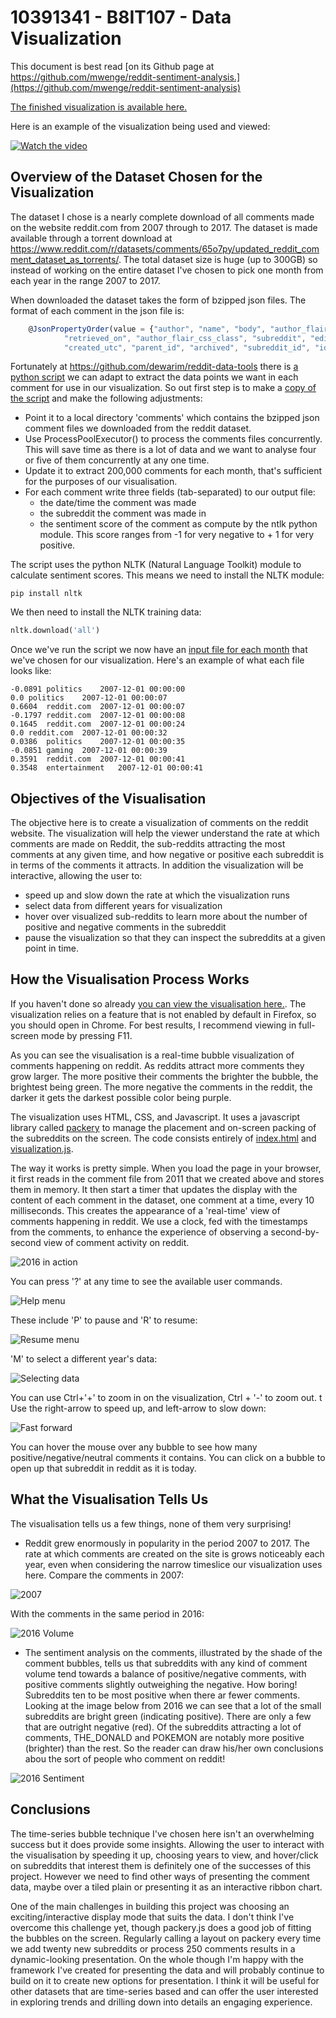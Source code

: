 # 10391341 - B8IT107 - Data Visualization

This document is best read [on its Github page at https://github.com/mwenge/reddit-sentiment-analysis.](https://github.com/mwenge/reddit-sentiment-analysis)

[The finished visualization is available here.](https://mwenge.github.io/reddit-sentiment-analysis)

Here is an example of the visualization being used and viewed:

[![Watch the video](images/movie-preview.png)](https://youtu.be/tkLKIrx6UIc)

## Overview of the Dataset Chosen for the Visualization
The dataset I chose is a nearly complete download of all comments made on the website reddit.com from 2007 through to 2017. The dataset is made available through a torrent download at https://www.reddit.com/r/datasets/comments/65o7py/updated_reddit_comment_dataset_as_torrents/. The total dataset size is huge (up to 300GB) so instead of working on the entire dataset I've chosen to pick one month from each year in the range 2007 to 2017.

When downloaded the dataset takes the form of bzipped json files. The format of each comment in the json file is:

```javascript
    @JsonPropertyOrder(value = {"author", "name", "body", "author_flair_text", "gilded", "score_hidden", "score", "link_id",
            "retrieved_on", "author_flair_css_class", "subreddit", "edited", "ups", "downs", "controversiality",
            "created_utc", "parent_id", "archived", "subreddit_id", "id", "distinguished"})
```
        
Fortunately at https://github.com/dewarim/reddit-data-tools there is [a python script](https://github.com/dewarim/reddit-data-tools/blob/master/src/main/python/scoreCommentsJson.py) we can adapt to extract the data points we want in each comment for use in our visualization. So out first step is to make a [copy of the script](https://github.com/mwenge/reddit-sentiment-analysis/blob/master/100%20-%20scoreCommentsJson.py) and make the following adjustments:
  * Point it to a local directory 'comments' which contains the bzipped json comment files we downloaded from the reddit dataset.
  * Use ProcessPoolExecutor() to process the comments files concurrently. This will save time as there is a lot of data and we want to analyse four or five of them concurrently at any one time.
  * Update it to extract 200,000 comments for each month, that's sufficient for the purposes of our visualisation.
  * For each comment write three fields (tab-separated) to our output file: 
    * the date/time the comment was made
    * the subreddit the comment was made in
    * the sentiment score of the comment as compute by the ntlk python module. This score ranges from -1 for very negative to + 1 for very positive.

The script uses the python NLTK (Natural Language Toolkit) module to calculate sentiment scores. This means we need to install the NLTK module:
``` 
pip install nltk
``` 

We then need to install the NLTK training data:
```python
nltk.download('all')
```

Once we've run the script we now have an [input file for each month](https://github.com/mwenge/reddit-sentiment-analysis/tree/master/comments) that we've chosen for our visualization. Here's an example of what each file looks like:
```
-0.0891	politics	2007-12-01 00:00:00
0.0	politics	2007-12-01 00:00:07
0.6604	reddit.com	2007-12-01 00:00:07
-0.1797	reddit.com	2007-12-01 00:00:08
0.1645	reddit.com	2007-12-01 00:00:24
0.0	reddit.com	2007-12-01 00:00:32
0.0386	politics	2007-12-01 00:00:35
-0.0851	gaming	2007-12-01 00:00:39
0.3591	reddit.com	2007-12-01 00:00:41
0.3548	entertainment	2007-12-01 00:00:41
```

## Objectives of the Visualisation
The objective here is to create a visualization of comments on the reddit website. The visualization will help the viewer understand the rate at which comments are made on Reddit, the sub-reddits attracting the most comments at any given time, and how negative or positive each subreddit is in terms of the comments it attracts. In addition the visualization will be interactive, allowing the user to:
 - speed up and slow down the rate at which the visualization runs
 - select data from different years for visualization
 - hover over visualized sub-reddits to learn more about the number of positive and negative comments in the subreddit
 - pause the visualization so that they can inspect the subreddits at a given point in time.

## How the Visualisation Process Works
If you haven't done so already [you can view the visualisation here.](https://mwenge.github.io/reddit-sentiment-analysis/). The visualization relies on a feature that is not enabled by default in Firefox, so you should open in Chrome. For best results, I recommend viewing in full-screen mode by pressing F11.

As you can see the visualisation is a real-time bubble visualization of comments happening on reddit. As reddits attract more comments they grow larger. The more positive their comments the brighter the bubble, the brightest being green. The more negative the comments in the reddit, the darker it gets the darkest possible color being purple.

The visualization uses HTML, CSS, and Javascript. It uses a javascript library called [packery](https://packery.metafizzy.co) to manage the placement and on-screen packing of the subreddits on the screen. The code consists entirely of [index.html](https://github.com/mwenge/reddit-sentiment-analysis/blob/master/index.html) and [visualization.js](https://github.com/mwenge/reddit-sentiment-analysis/blob/master/visualization.js).

The way it works is pretty simple. When you load the page in your browser, it first reads in the comment file from 2011 that we created above and stores them in memory. It then start a timer that updates the display with the content of each comment in the dataset, one comment at a time, every 10 milliseconds. This creates the appearance of a 'real-time' view of comments happening in reddit. We use a clock, fed with the timestamps from the comments, to enhance the experience of observing a second-by-second view of comment activity on reddit.

![2016 in action](images/2016.png)

You can press '?' at any time to see the available user commands. 

![Help menu](images/help.png)

These include 'P' to pause and 'R' to resume: 

![Resume menu](images/resume.png)

'M' to select a different year's data: 

![Selecting data](images/datamenu.png)

You can use Ctrl+'+' to zoom in on the visualization, Ctrl + '-' to zoom out.
t 
Use the right-arrow to speed up, and left-arrow to slow down:

![Fast forward](images/ff.png)

You can hover the mouse over any bubble to see how many positive/negative/neutral comments it contains. You can click on a bubble to open up that subreddit in reddit as it is today.

## What the Visualisation Tells Us
The visualisation tells us a few things, none of them very surprising!
 - Reddit grew enormously in popularity in the period 2007 to 2017. The rate at which comments are created on the site is grows noticeably each year, even when considering the narrow timeslice our visualization uses here. Compare the comments in 2007:

![2007](images/2007.png) 
 
With the comments in the same period in 2016:

![2016 Volume](images/2016-vol.png)
 
 - The sentiment analysis on the comments, illustrated by the shade of the comment bubbles, tells us that subreddits with any kind of comment volume tend towards a balance of positive/negative comments, with positive comments slightly outweighing the negative. How boring! Subreddits ten to be most positive when there ar fewer comments. Looking at the image below from 2016 we can see that a lot of the small subreddits are bright green (indicating positive). There are only a few that are outright negative (red).  Of the subreddits attracting a lot of comments, THE_DONALD and POKEMON are notably more positive (brighter) than the rest. So the reader can draw his/her own conclusions abou the sort of people who comment on reddit!

![2016 Sentiment](images/2016-sentiment.png)
 
## Conclusions
The time-series bubble technique I've chosen here isn't an overwhelming success but it does provide some insights. Allowing the user to interact with the visualisation by speeding it up, choosing years to view, and hover/click on subreddits that interest them is definitely one of the successes of this project. However we need to find other ways of presenting the comment data, maybe over a tiled plain or presenting it as an interactive ribbon chart. 

One of the main challenges in building this project was choosing an exciting/interactive display mode that suits the data. I don't think I've overcome this challenge yet, though packery.js does a good job of fitting the bubbles on the screen. Regularly calling a layout on packery every time we add twenty new subreddits or process 250 comments results in a dynamic-looking presentation. On the whole though I'm happy with the framework I've created for presenting the data and will probably continue to build on it to create new options for presentation. I think it will be useful for other datasets that are time-series based and can offer the user interested in exploring trends and drilling down into details an engaging experience.


